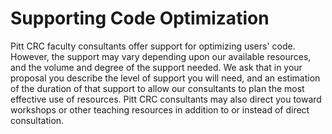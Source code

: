 # Supporting Code Optimization

Pitt CRC faculty consultants offer support for optimizing users' code. However, the support may vary depending upon our available resources, and the volume and degree of the support needed. We ask that in your proposal you describe the level of support you will need, and an estimation of the duration of that support to allow our consultants to plan the most effective use of resources. Pitt CRC consultants may also direct you toward workshops or other teaching resources in addition to or instead of direct consultation. 